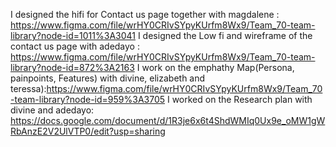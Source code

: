 I designed the hifi for Contact us page together with magdalene : https://www.figma.com/file/wrHY0CRIvSYpyKUrfm8Wx9/Team_70-team-library?node-id=1011%3A3041
I designed the Low fi and wireframe of the contact us page with adedayo : https://www.figma.com/file/wrHY0CRIvSYpyKUrfm8Wx9/Team_70-team-library?node-id=872%3A2163
I work on the emphathy Map(Persona, painpoints, Features) with divine, elizabeth and teressa):https://www.figma.com/file/wrHY0CRIvSYpyKUrfm8Wx9/Team_70-team-library?node-id=959%3A3705
I worked on the Research plan with divine and adedayo: https://docs.google.com/document/d/1R3je6x6t4ShdWMIq0Ux9e_oMW1gWRbAnzE2V2UlVTP0/edit?usp=sharing
